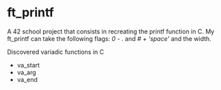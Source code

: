 # ft_printf

A 42 school project that consists in recreating the printf function in C. My ft_printf can take the following flags: _0 - ._ and _# + 'space'_ and the width.

Discovered variadic functions in C
- va_start
- va_arg
- va_end
